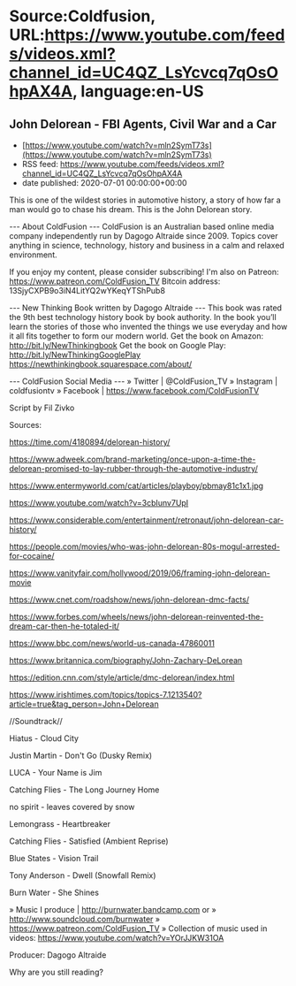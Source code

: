 # Source:Coldfusion, URL:https://www.youtube.com/feeds/videos.xml?channel_id=UC4QZ_LsYcvcq7qOsOhpAX4A, language:en-US

## John Delorean - FBI Agents, Civil War and a Car
 - [https://www.youtube.com/watch?v=mln2SymT73s](https://www.youtube.com/watch?v=mln2SymT73s)
 - RSS feed: https://www.youtube.com/feeds/videos.xml?channel_id=UC4QZ_LsYcvcq7qOsOhpAX4A
 - date published: 2020-07-01 00:00:00+00:00

This is one of the wildest stories in automotive history, a story of how far a man would go to chase his dream. This is the John Delorean story.

--- About ColdFusion ---
ColdFusion is an Australian based online media company independently run by Dagogo Altraide since 2009. Topics cover anything in science, technology, history and business in a calm and relaxed environment. 

If you enjoy my content, please consider subscribing!
I'm also on Patreon: https://www.patreon.com/ColdFusion_TV
Bitcoin address: 13SjyCXPB9o3iN4LitYQ2wYKeqYTShPub8

--- New Thinking Book written by Dagogo Altraide ---
This book was rated the 9th best technology history book by book authority.
In the book you’ll learn the stories of those who invented the things we use everyday and how it all fits together to form our modern world.
Get the book on Amazon: http://bit.ly/NewThinkingbook
Get the book on Google Play: http://bit.ly/NewThinkingGooglePlay
https://newthinkingbook.squarespace.com/about/

--- ColdFusion Social Media ---
» Twitter | @ColdFusion_TV
» Instagram | coldfusiontv
» Facebook | https://www.facebook.com/ColdFusionTV

Script by Fil Zivko

Sources:

https://time.com/4180894/delorean-history/

https://www.adweek.com/brand-marketing/once-upon-a-time-the-delorean-promised-to-lay-rubber-through-the-automotive-industry/

https://www.entermyworld.com/cat/articles/playboy/pbmay81c1x1.jpg

https://www.youtube.com/watch?v=3cbIunv7UpI

https://www.considerable.com/entertainment/retronaut/john-delorean-car-history/

https://people.com/movies/who-was-john-delorean-80s-mogul-arrested-for-cocaine/

https://www.vanityfair.com/hollywood/2019/06/framing-john-delorean-movie

https://www.cnet.com/roadshow/news/john-delorean-dmc-facts/

https://www.forbes.com/wheels/news/john-delorean-reinvented-the-dream-car-then-he-totaled-it/

https://www.bbc.com/news/world-us-canada-47860011

https://www.britannica.com/biography/John-Zachary-DeLorean

https://edition.cnn.com/style/article/dmc-delorean/index.html

https://www.irishtimes.com/topics/topics-7.1213540?article=true&tag_person=John+Delorean



//Soundtrack//

Hiatus - Cloud City

Justin Martin - Don't Go (Dusky Remix)

LUCA - Your Name is Jim

Catching Flies - The Long Journey Home

no spirit - leaves covered by snow

Lemongrass - Heartbreaker

Catching Flies - Satisfied (Ambient Reprise)

Blue States - Vision Trail

Tony Anderson - Dwell (Snowfall Remix)

Burn Water - She Shines

» Music I produce | http://burnwater.bandcamp.com or 
» http://www.soundcloud.com/burnwater
» https://www.patreon.com/ColdFusion_TV
» Collection of music used in videos: https://www.youtube.com/watch?v=YOrJJKW31OA

Producer: Dagogo Altraide

Why are you still reading?


